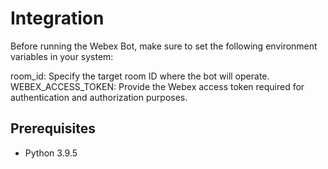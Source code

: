 # Integration
Before running the Webex Bot, make sure to set the following environment variables in your system:

room_id: Specify the target room ID where the bot will operate.
WEBEX_ACCESS_TOKEN: Provide the Webex access token required for authentication and authorization purposes.

## Prerequisites
- Python 3.9.5
